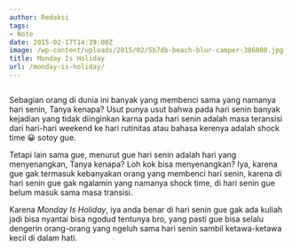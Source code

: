 ```yaml
---
author: Redaksi
tags:
- Note
date: 2015-02-17T14:39:00Z
image: /wp-content/uploads/2015/02/5b7db-beach-blur-camper-386000.jpg
title: Monday Is Holiday
url: /monday-is-holiday/
---
```


<figure class="wp-block-image size-large"><img src="https://wildanfauzyart.files.wordpress.com/2015/02/5b7db-beach-blur-camper-386000.jpg?w=768" alt="" data-recalc-dims="1" /></figure> 

<p class="has-drop-cap">
  Sebagian orang di dunia ini banyak yang membenci sama yang namanya hari senin, Tanya kenapa? Usut punya usut bahwa pada hari senin banyak kejadian yang tidak diinginkan karna pada hari senin adalah masa teransisi dari hari-hari weekend ke hari rutinitas atau bahasa kerenya adalah shock time 😀 sotoy gue.
</p>

Tetapi lain sama gue, menurut gue hari senin adalah hari yang menyenangkan, Tanya kenapa? Loh kok bisa menyenangkan? Iya, karena gue gak termasuk kebanyakan orang yang membenci hari senin, karena di hari senin gue gak ngalamin yang namanya shock time, di hari senin gue belum masuk sama masa transisi.

Karena _Monday Is Holiday_, iya anda benar di hari senin gue gak ada kuliah jadi bisa nyantai bisa ngodud tentunya bro, yang pasti gue bisa selalu dengerin orang-orang yang ngeluh sama hari senin sambil ketawa-ketawa kecil di dalam hati.
